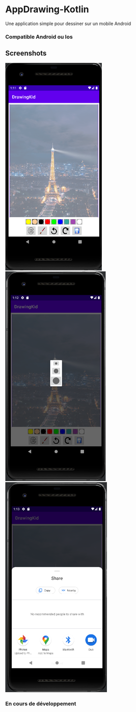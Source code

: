 # AppDrawing-Kotlin
Une application simple pour dessiner sur un mobile Android

### Compatible Android ou Ios

## Screenshots

<img src="https://github.com/cyberplanete/AppDrawing-Kotlin/blob/master/app/src/main/java/screenshots/screenshot.png"  />
<img src="https://github.com/cyberplanete/AppDrawing-Kotlin/blob/master/app/src/main/java/screenshots/screenshot1.png"  />
<img src="https://github.com/cyberplanete/AppDrawing-Kotlin/blob/master/app/src/main/java/screenshots/screenshot2.png"  />


### En cours de développement

